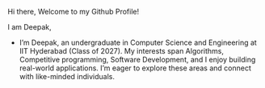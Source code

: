 Hi there, Welcome to my Github Profile!

I am Deepak, 

- I’m Deepak, an undergraduate in Computer Science and Engineering at IIT Hyderabad (Class of 2027). My interests span Algorithms, Competitive programming, Software Development, and I enjoy building real-world applications. I’m eager to explore these areas and connect with like-minded individuals.

<!---
saideepaksana/saideepaksana is a ✨ special ✨ repository because its `README.md` (this file) appears on your GitHub profile.
You can click the Preview link to take a look at your changes.
--->
